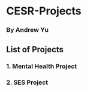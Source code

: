 # CESR-Projects
### By Andrew Yu

## List of Projects
### 1. Mental Health Project
### 2. SES Project
